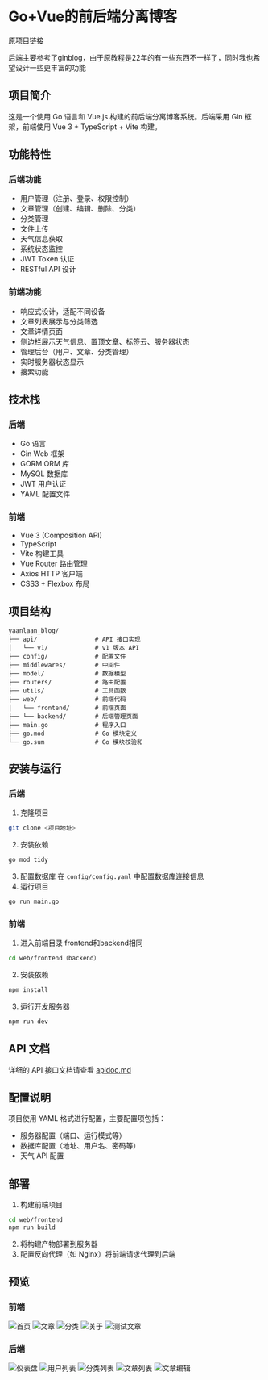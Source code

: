 # Go+Vue的前后端分离博客

[原项目链接](https://github.com/wejectchen/Ginblog.git)

后端主要参考了ginblog，由于原教程是22年的有一些东西不一样了，同时我也希望设计一些更丰富的功能

## 项目简介

这是一个使用 Go 语言和 Vue.js 构建的前后端分离博客系统。后端采用 Gin 框架，前端使用 Vue 3 + TypeScript + Vite 构建。

## 功能特性

### 后端功能

- 用户管理（注册、登录、权限控制）
- 文章管理（创建、编辑、删除、分类）
- 分类管理
- 文件上传
- 天气信息获取
- 系统状态监控
- JWT Token 认证
- RESTful API 设计

### 前端功能

- 响应式设计，适配不同设备
- 文章列表展示与分类筛选
- 文章详情页面
- 侧边栏展示天气信息、置顶文章、标签云、服务器状态
- 管理后台（用户、文章、分类管理）
- 实时服务器状态显示
- 搜索功能

## 技术栈

### 后端

- Go 语言
- Gin Web 框架
- GORM ORM 库
- MySQL 数据库
- JWT 用户认证
- YAML 配置文件

### 前端

- Vue 3 (Composition API)
- TypeScript
- Vite 构建工具
- Vue Router 路由管理
- Axios HTTP 客户端
- CSS3 + Flexbox 布局

## 项目结构

```
yaanlaan_blog/
├── api/                # API 接口实现
│   └── v1/             # v1 版本 API
├── config/             # 配置文件
├── middlewares/        # 中间件
├── model/              # 数据模型
├── routers/            # 路由配置
├── utils/              # 工具函数
├── web/                # 前端代码
│   └── frontend/       # 前端页面
├── └── backend/        # 后端管理页面
├── main.go             # 程序入口
├── go.mod              # Go 模块定义
└── go.sum              # Go 模块校验和
```

## 安装与运行

### 后端

1. 克隆项目

```bash
git clone <项目地址>
```

2. 安装依赖

```bash
go mod tidy
```

3. 配置数据库
   在 `config/config.yaml` 中配置数据库连接信息
4. 运行项目

```bash
go run main.go
```

### 前端

1. 进入前端目录
   frontend和backend相同

```bash
cd web/frontend（backend）
```

2. 安装依赖

```bash
npm install
```

3. 运行开发服务器

```bash
npm run dev
```

## API 文档



详细的 API 接口文档请查看 [apidoc.md](apidoc.md)

## 配置说明

项目使用 YAML 格式进行配置，主要配置项包括：

- 服务器配置（端口、运行模式等）
- 数据库配置（地址、用户名、密码等）
- 天气 API 配置

## 部署

1. 构建前端项目

```bash
cd web/frontend
npm run build
```

2. 将构建产物部署到服务器
3. 配置反向代理（如 Nginx）将前端请求代理到后端

## 预览

### 前端

![首页](./readme_src/前端预览/首页.jpeg)
![文章](./readme_src/前端预览/文章.jpeg)
![分类](./readme_src/前端预览/分类.jpeg)
![关于](./readme_src/前端预览/关于.jpeg)
![测试文章](./readme_src/前端预览/测试文章.jpeg)
### 后端

![仪表盘](./readme_src/后端预览/仪表盘.png)
![用户列表](./readme_src/后端预览/用户列表.png)
![分类列表](./readme_src/后端预览/分类列表.png)
![文章列表](./readme_src/后端预览/文章列表.png)
![文章编辑](./readme_src/后端预览/文章编辑.png)
